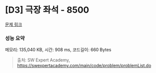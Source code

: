 # [D3] 극장 좌석 - 8500 

[문제 링크](https://swexpertacademy.com/main/code/problem/problemDetail.do?contestProbId=AWz5yIfq74QDFARQ) 

### 성능 요약

메모리: 135,040 KB, 시간: 908 ms, 코드길이: 660 Bytes



> 출처: SW Expert Academy, https://swexpertacademy.com/main/code/problem/problemList.do